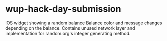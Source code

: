 # wup-hack-day-submission
iOS widget showing a random balance
Balance color and message changes depending on the balance. Contains unused network layer and implementation for random.org's integer generating method.
